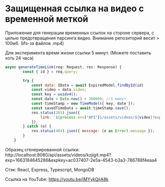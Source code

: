 # Защищенная ссылка на видео с временной меткой

Приложение для генерации временных ссылок на стороне сервера, с целью предотвращения парсинга видео.
Внимание репозиторий весит > 100мб. (Из-за файлов .mp4) 

Для эксперимента время жизни ссылки 5 минут. (Можете поставить хоть 24 часа)

```js
async generateTimeLink(req: Request, res: Response) {
        const { id } = req.query;

        try {
            const data: IData = await ExpiredModel.findById(id)
            const video = data.video;
            const key = uuidv4();
            const date = Date.now() + 300000; //5 минут
            const timeStamp = new TimeModel({ key, date });
            const savedTimeData = await timeStamp.save();
            res.status(201).json({
                link: `${process.env["API"]}/assets/videos/${video}?exp=${savedTimeData.date}&expkey=${savedTimeData.key}`,
            });
        } catch (e) {
            res.status(404).json({ message: (e as Error).message });
        }
    }
```

Образец сгенерированной ссылки:
http://localhost:8080/api/assets/videos/kzjigit.mp4?exp=1663184645286&expkey=ac037407-2e5a-4543-b3a3-786788f4eaa4

Стэк:
React, Express, Typescript, MongoDB

Ссылка на YouTube: https://youtu.be/jMYykQijA8k
